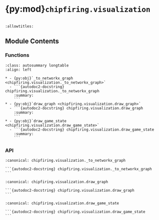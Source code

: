 # {py:mod}`chipfiring.visualization`

```{py:module} chipfiring.visualization
```

```{autodoc2-docstring} chipfiring.visualization
:allowtitles:
```

## Module Contents

### Functions

````{list-table}
:class: autosummary longtable
:align: left

* - {py:obj}`_to_networkx_graph <chipfiring.visualization._to_networkx_graph>`
  - ```{autodoc2-docstring} chipfiring.visualization._to_networkx_graph
    :summary:
    ```
* - {py:obj}`draw_graph <chipfiring.visualization.draw_graph>`
  - ```{autodoc2-docstring} chipfiring.visualization.draw_graph
    :summary:
    ```
* - {py:obj}`draw_game_state <chipfiring.visualization.draw_game_state>`
  - ```{autodoc2-docstring} chipfiring.visualization.draw_game_state
    :summary:
    ```
````

### API

````{py:function} _to_networkx_graph(G: chipfiring.graph.Graph) -> networkx.Graph
:canonical: chipfiring.visualization._to_networkx_graph

```{autodoc2-docstring} chipfiring.visualization._to_networkx_graph
```
````

````{py:function} draw_graph(G: chipfiring.graph.Graph, D: typing.Optional[chipfiring.divisor.Divisor] = None, title: typing.Optional[str] = None, pos: typing.Optional[typing.Dict[chipfiring.graph.Vertex, typing.Tuple[float, float]]] = None, node_color: str = 'lightblue', edge_color: str = 'gray', node_size: int = 1000, font_size: int = 12) -> typing.Tuple[matplotlib.pyplot.Figure, matplotlib.pyplot.Axes]
:canonical: chipfiring.visualization.draw_graph

```{autodoc2-docstring} chipfiring.visualization.draw_graph
```
````

````{py:function} draw_game_state(game: typing.Any, title: typing.Optional[str] = None, pos: typing.Optional[typing.Dict[chipfiring.graph.Vertex, typing.Tuple[float, float]]] = None, node_size: int = 1000, font_size: int = 12) -> typing.Tuple[matplotlib.pyplot.Figure, matplotlib.pyplot.Axes]
:canonical: chipfiring.visualization.draw_game_state

```{autodoc2-docstring} chipfiring.visualization.draw_game_state
```
````
